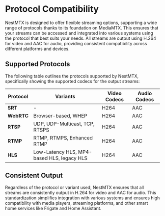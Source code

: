 # Protocol Compatibility

NestMTX is designed to offer flexible streaming options, supporting a wide range of protocols thanks to its foundation on MediaMTX. This ensures that your streams can be accessed and integrated into various systems using the protocol that best suits your needs. All streams are output using H.264 for video and AAC for audio, providing consistent compatibility across different platforms and devices.

## Supported Protocols

The following table outlines the protocols supported by NestMTX, specifically showing the supported codecs for the output streams:

| Protocol   | Variants                                   | Video Codecs | Audio Codecs |
| ---------- | ------------------------------------------ | ------------ | ------------ |
| **SRT**    | -                                          | H264         | AAC          |
| **WebRTC** | Browser-based, WHEP                        | H264         | AAC          |
| **RTSP**   | UDP, UDP-Multicast, TCP, RTSPS             | H264         | AAC          |
| **RTMP**   | RTMP, RTMPS, Enhanced RTMP                 | H264         | AAC          |
| **HLS**    | Low-Latency HLS, MP4-based HLS, legacy HLS | H264         | AAC          |

## Consistent Output

Regardless of the protocol or variant used, NestMTX ensures that all streams are consistently output in H.264 for video and AAC for audio. This standardization simplifies integration with various systems and ensures high compatibility with media players, streaming platforms, and other smart home services like Frigate and Home Assistant.

